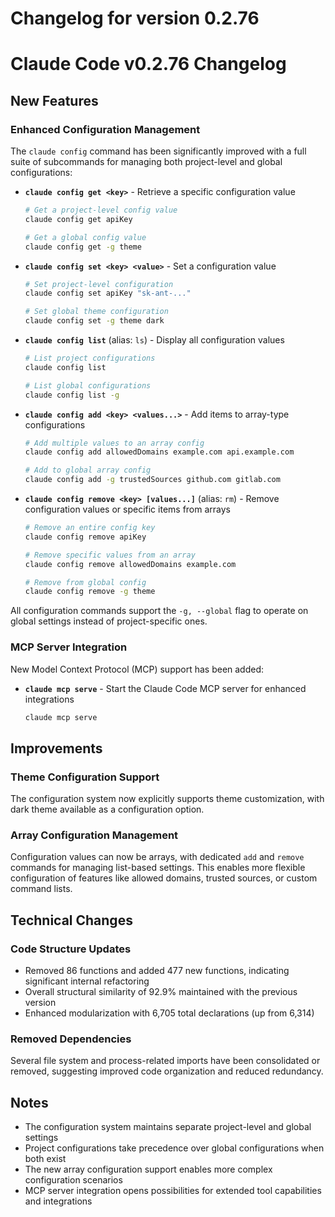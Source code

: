 # Changelog for version 0.2.76

# Claude Code v0.2.76 Changelog

## New Features

### Enhanced Configuration Management
The `claude config` command has been significantly improved with a full suite of subcommands for managing both project-level and global configurations:

- **`claude config get <key>`** - Retrieve a specific configuration value
  ```bash
  # Get a project-level config value
  claude config get apiKey
  
  # Get a global config value
  claude config get -g theme
  ```

- **`claude config set <key> <value>`** - Set a configuration value
  ```bash
  # Set project-level configuration
  claude config set apiKey "sk-ant-..."
  
  # Set global theme configuration
  claude config set -g theme dark
  ```

- **`claude config list`** (alias: `ls`) - Display all configuration values
  ```bash
  # List project configurations
  claude config list
  
  # List global configurations
  claude config list -g
  ```

- **`claude config add <key> <values...>`** - Add items to array-type configurations
  ```bash
  # Add multiple values to an array config
  claude config add allowedDomains example.com api.example.com
  
  # Add to global array config
  claude config add -g trustedSources github.com gitlab.com
  ```

- **`claude config remove <key> [values...]`** (alias: `rm`) - Remove configuration values or specific items from arrays
  ```bash
  # Remove an entire config key
  claude config remove apiKey
  
  # Remove specific values from an array
  claude config remove allowedDomains example.com
  
  # Remove from global config
  claude config remove -g theme
  ```

All configuration commands support the `-g, --global` flag to operate on global settings instead of project-specific ones.

### MCP Server Integration
New Model Context Protocol (MCP) support has been added:

- **`claude mcp serve`** - Start the Claude Code MCP server for enhanced integrations
  ```bash
  claude mcp serve
  ```

## Improvements

### Theme Configuration Support
The configuration system now explicitly supports theme customization, with dark theme available as a configuration option.

### Array Configuration Management
Configuration values can now be arrays, with dedicated `add` and `remove` commands for managing list-based settings. This enables more flexible configuration of features like allowed domains, trusted sources, or custom command lists.

## Technical Changes

### Code Structure Updates
- Removed 86 functions and added 477 new functions, indicating significant internal refactoring
- Overall structural similarity of 92.9% maintained with the previous version
- Enhanced modularization with 6,705 total declarations (up from 6,314)

### Removed Dependencies
Several file system and process-related imports have been consolidated or removed, suggesting improved code organization and reduced redundancy.

## Notes

- The configuration system maintains separate project-level and global settings
- Project configurations take precedence over global configurations when both exist
- The new array configuration support enables more complex configuration scenarios
- MCP server integration opens possibilities for extended tool capabilities and integrations
